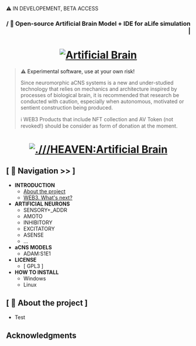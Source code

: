 <a name="top"></a>

⚠️ IN DEVELOPEMENT, BETA ACCESS 

<h3 align ="right">/ 🧠 Open-source Artificial Brain Model + IDE for aLife simulation |</h3>

<h1 align="center" >
  <a href="#">
    <img src="https://raw.githubusercontent.com/web4plus/web4plus.github.io/refs/heads/main/titleweb4plus.png" alt="Artificial Brain">
  </a>
</h1>

>
> ⚠️ <a name="warning">Experimental software, use at your own risk!</a>
>
> Since neuromorphic aCNS systems is a new and under-studied technology that relies on mechanics and architecture inspired by processes of biological brain, it is recommended that research be conducted with caution, especially when autonomous, motivated or sentient construction being produced. 
>
> ℹ️ WEB3 Products that include NFT collection and AV Token (not revoked!) should be consider as form of donation at the moment.
>

<h1 align="center" >
  <a href="#">
    <img src="https://github.com/web4plus/web4plus.github.io/blob/main/sandbox_preview.jpg" alt=".///HEAVEN:Artificial Brain">
  </a>
</h1>

## [ 🧭 Navigation >> ]

* <b> INTRODUCTION </b>
  * [ About the project ](https://github.com/web4plus/HEAVEN-Sandbox/blob/en-lang/README.md#--about-the-project-heaven)
  * [ WEB3. What's next? ](https://github.com/web4plus/HEAVEN-Sandbox/blob/en-lang/README.md#--about-the-project-heaven)
* <b> ARTIFICIAL NEURONS</b>
  * SENSORY+_ADDR
  * AMOTO
  * INHIBITORY
  * EXCITATORY
  * ASENSE
  * ...
* <b> aCNS MODELS</b>
  * ADAM:S1E1
* <b> LICENSE </b>
  * [ GPL3 ]
* <b> HOW TO INSTALL </b>
  * Windows
  * Linux

## [ 👾 About the project ]

 *  Test



## Acknowledgments


